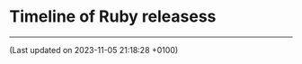 <style>
/*  Navigation sidebar */
.md-nav--primary {
  display: none;
  width: 0;
  overflow: hidden;
}

/*  Table of contents sidebar */
.md-nav--secondary {
  display: none;
  width: 0;
  overflow: hidden;
}

#timeline {
  width: 1100px;
}
</style>

# Timeline of Ruby releasess

<div id="timeline"></div>

----

(Last updated on 2023-11-05 21:18:28 +0100)
